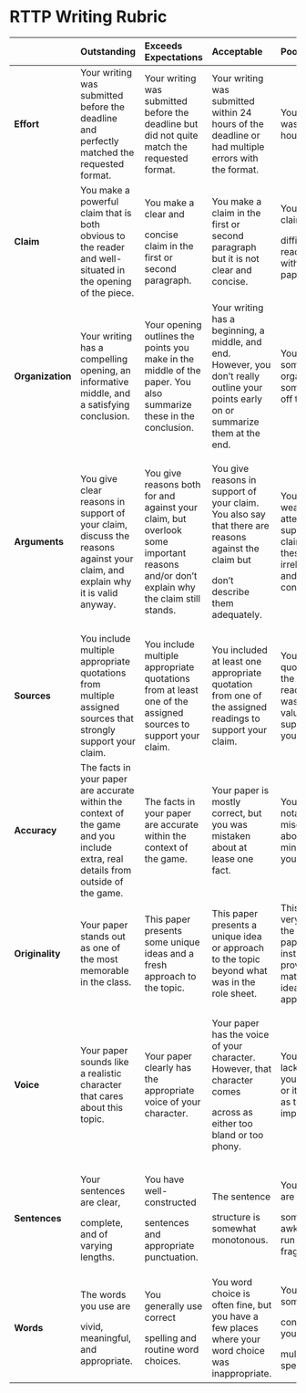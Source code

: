 # RTTP Writing Rubric

<table>
  <thead>
    <tr>
      <th style="text-align:left">&#x200B;</th>
      <th style="text-align:left">Outstanding</th>
      <th style="text-align:left">Exceeds Expectations</th>
      <th style="text-align:left">Acceptable</th>
      <th style="text-align:left">Poor</th>
      <th style="text-align:left">Dreadful</th>
    </tr>
  </thead>
  <tbody>
    <tr>
      <td style="text-align:left"><b>Effort</b>
      </td>
      <td style="text-align:left">Your writing was submitted before the deadline and perfectly matched the
        requested format.</td>
      <td style="text-align:left">Your writing was submitted before the deadline but did not quite match
        the requested format.</td>
      <td style="text-align:left">Your writing was submitted within 24 hours of the deadline or had multiple
        errors with the format.</td>
      <td style="text-align:left">Your writing was over 24 hours late.</td>
      <td style="text-align:left">Your writing was not submitted until the instructor asked for it.</td>
    </tr>
    <tr>
      <td style="text-align:left"><b>Claim</b>
      </td>
      <td style="text-align:left">You make a powerful claim that is both obvious to the reader and well-situated
        in the opening of the piece.</td>
      <td style="text-align:left">
        <p>You make a clear and</p>
        <p>concise claim in the first or second paragraph.</p>
      </td>
      <td style="text-align:left">You make a claim in the first or second paragraph but it is not clear
        and concise.</td>
      <td style="text-align:left">
        <p>You make a claim, but it is</p>
        <p>difficult for the reader to find it within the paper.</p>
      </td>
      <td style="text-align:left">Your claim is unclear to the reader.</td>
    </tr>
    <tr>
      <td style="text-align:left"><b>Organization</b>
      </td>
      <td style="text-align:left">Your writing has a compelling opening, an informative middle, and a satisfying
        conclusion.</td>
      <td style="text-align:left">Your opening outlines the points you make in the middle of the paper.
        You also summarize these in the conclusion.</td>
      <td style="text-align:left">Your writing has a beginning, a middle, and end. However, you don&#x2019;t
        really outline your points early on or summarize them at the end.</td>
      <td
      style="text-align:left">Your writing is somewhat organized but sometimes gets off topic.</td>
        <td
        style="text-align:left">Your writing is aimless and disorganized.</td>
    </tr>
    <tr>
      <td style="text-align:left"><b>Arguments</b>
      </td>
      <td style="text-align:left">You give clear reasons in support of your claim, discuss the reasons against
        your claim, and explain why it is valid anyway.</td>
      <td style="text-align:left">You give reasons both for and against your claim, but overlook some important
        reasons and/or don&#x2019;t explain why the claim still stands.</td>
      <td
      style="text-align:left">
        <p>You give reasons in support of your claim. You also say that there are
          reasons against the claim but</p>
        <p>don&#x2019;t describe them adequately.</p>
        </td>
        <td style="text-align:left">You give 1 or 2 weak reasons attempting to support your claim. However
          these are irrelevant and/or confusing.</td>
        <td style="text-align:left">You do not give any convincing reasons in support of your claim.</td>
    </tr>
    <tr>
      <td style="text-align:left"><b>Sources</b>
      </td>
      <td style="text-align:left">You include multiple appropriate quotations from multiple assigned sources
        that strongly support your claim.</td>
      <td style="text-align:left">You include multiple appropriate quotations from at least one of the assigned
        sources to support your claim.</td>
      <td style="text-align:left">You included at least one appropriate quotation from one of the assigned
        readings to support your claim.</td>
      <td style="text-align:left">You included a quotation from the assigned readings, but it was marginally
        valuable in supporting your claim.</td>
      <td style="text-align:left">You did not include quotations from the assigned readings to support your
        claim.</td>
    </tr>
    <tr>
      <td style="text-align:left"><b>Accuracy</b>
      </td>
      <td style="text-align:left">The facts in your paper are accurate within the context of the game and
        you include extra, real details from outside of the game.</td>
      <td style="text-align:left">The facts in your paper are accurate within the context of the game.</td>
      <td
      style="text-align:left">Your paper is mostly correct, but you was mistaken about at lease one
        fact.</td>
        <td style="text-align:left">You had notable misconceptions about some minor facts in your paper.</td>
        <td
        style="text-align:left">You had serious misconceptions about major facts in your paper.</td>
    </tr>
    <tr>
      <td style="text-align:left"><b>Originality</b>
      </td>
      <td style="text-align:left">Your paper stands out as one of the most memorable in the class.</td>
      <td
      style="text-align:left">This paper presents some unique ideas and a fresh approach to the topic.</td>
        <td
        style="text-align:left">This paper presents a unique idea or approach to the topic beyond what
          was in the role sheet.</td>
          <td style="text-align:left">This paper is very similar to the other papers or the instructor-provided
            materials in its ideas and approach.</td>
          <td style="text-align:left">This paper could have been written by someone not taking this particular
            class.</td>
    </tr>
    <tr>
      <td style="text-align:left"><b>Voice</b>
      </td>
      <td style="text-align:left">Your paper sounds like a realistic character that cares about this topic.</td>
      <td
      style="text-align:left">Your paper clearly has the appropriate voice of your character.</td>
        <td
        style="text-align:left">
          <p>Your paper has the voice of your character. However, that character comes</p>
          <p>across as either too bland or too phony.</p>
          </td>
          <td style="text-align:left">Your paper lacks a voice of your character or it is so weak as to be imperceptible.</td>
          <td
          style="text-align:left">Your writing is too informal. It appears that you did not take this assignment
            seriously.</td>
    </tr>
    <tr>
      <td style="text-align:left"><b>Sentences</b>
      </td>
      <td style="text-align:left">
        <p>Your sentences are clear,</p>
        <p>complete, and of varying lengths.</p>
      </td>
      <td style="text-align:left">
        <p>You have well-constructed</p>
        <p>sentences and appropriate punctuation.</p>
      </td>
      <td style="text-align:left">
        <p>The sentence</p>
        <p>structure is somewhat monotonous.</p>
      </td>
      <td style="text-align:left">
        <p>Your sentences are</p>
        <p>sometimes awkward with run-ons or fragments.</p>
      </td>
      <td style="text-align:left">Many run-ons, fragments, and awkward phrasing make your essay hard to
        read. You use the same words over and over.</td>
    </tr>
    <tr>
      <td style="text-align:left"><b>Words</b>
      </td>
      <td style="text-align:left">
        <p>The words you use are</p>
        <p>vivid, meaningful, and appropriate.</p>
      </td>
      <td style="text-align:left">
        <p>You generally use correct</p>
        <p>spelling and routine word choices.</p>
      </td>
      <td style="text-align:left">You word choice is often fine, but you have a few places where your word
        choice was inappropriate.</td>
      <td style="text-align:left">
        <p>Your words are sometimes</p>
        <p>confusing or you have</p>
        <p>multiple spelling errors.</p>
      </td>
      <td style="text-align:left">
        <p>Numerous errors in word</p>
        <p>choice or spelling make your paper hard to read.</p>
      </td>
    </tr>
  </tbody>
</table>

